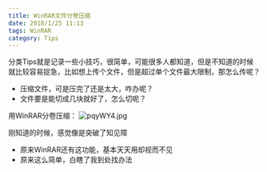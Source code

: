 ```yaml
---
title: WinRAR文件分卷压缩
date: 2018/1/25 11:13
tags: WinRAR
category: Tips
---
```


分类Tips就是记录一些小技巧，很简单，可能很多人都知道，但是不知道的时候就比较容易捉急，比如想上传个文件，但是超过单个文件最大限制，那怎么传呢？
- 压缩文件，可是压完了还是太大，咋办呢？
- 文件要是能切成几块就好了，怎么切呢？

用WinRAR分卷压缩：
![pqyWY4.jpg](https://s1.ax1x.com/2018/01/26/pqyWY4.jpg)

刚知道的时候，感觉像是突破了知见障
- 原来WinRAR还有这功能，基本天天用却视而不见
- 原来这么简单，白瞎了我到处找办法